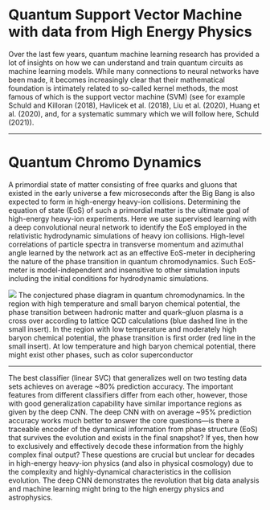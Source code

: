 # Quantum Support Vector Machine with data from High Energy Physics

Over the last few years, quantum machine learning research has provided a lot of
insights on how we can understand and train quantum circuits as machine learning models.
While many connections to neural networks have been made, it becomes increasingly clear that
their mathematical foundation is intimately related to so-called kernel methods, the most famous
of which is the support vector machine (SVM) (see for example Schuld and Killoran (2018), Havlicek
et al. (2018), Liu et al. (2020), Huang et al. (2020), and, for a systematic summary which we will
follow here, Schuld (2021)).


--------------------------


# Quantum Chromo Dynamics

A primordial state of matter consisting of free quarks and gluons that existed in the early
universe a few microseconds after the Big Bang is also expected to form in high-energy heavy-ion
collisions. Determining the equation of state (EoS) of such a primordial matter is the ultimate
goal of high-energy heavy-ion experiments. Here we use supervised learning with a deep
convolutional neural network to identify the EoS employed in the relativistic hydrodynamic
simulations of heavy ion collisions. High-level correlations of particle spectra in transverse
momentum and azimuthal angle learned by the network act as an effective EoS-meter in deciphering
the nature of the phase transition in quantum chromodynamics. Such EoS-meter is model-independent
and insensitive to other simulation inputs including the initial conditions for hydrodynamic
simulations.



![](https://media.springernature.com/lw685/springer-static/image/art%3A10.1038%2Fs41467-017-02726-3/MediaObjects/41467_2017_2726_Fig1_HTML.jpg?as=webp)
The conjectured phase diagram in quantum chromodynamics. In the region with high temperature and small baryon chemical potential, the phase transition between hadronic matter and quark–gluon plasma is a cross over according to lattice QCD calculations (blue dashed line in the small insert). In the region with low temperature and moderately high baryon chemical potential, the phase transition is first order (red line in the small insert). At low temperature and high baryon chemical potential, there might exist other phases, such as color superconductor



----------------

The best classifier (linear SVC) that generalizes well on two testing data sets achieves on average ~80% prediction accuracy. The important features from different classifiers differ from each other, however, those with good generalization capability have similar importance regions as given by the deep CNN. The deep CNN with on average ~95% prediction accuracy works much better to answer the core questions—is there a traceable encoder of the dynamical information from phase structure (EoS) that survives the evolution and exists in the final snapshot? If yes, then how to exclusively and effectively decode these information from the highly complex final output? These questions are crucial but unclear for decades in high-energy heavy-ion physics (and also in physical cosmology) due to the complexity and highly-dynamical characteristics in the collision evolution. The deep CNN demonstrates the revolution that big data analysis and machine learning might bring to the high energy physics and astrophysics.
